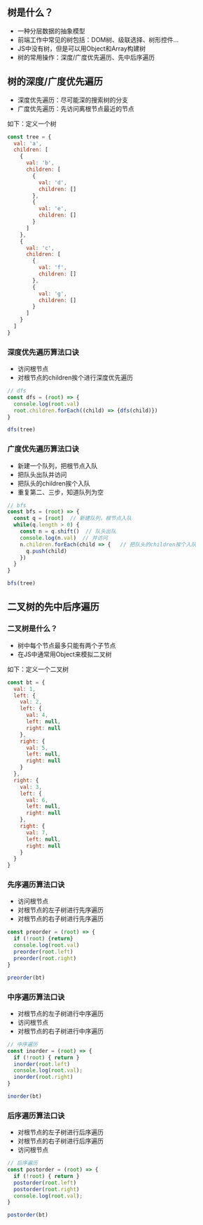 ## 树是什么？

- 一种分层数据的抽象模型
- 前端工作中常见的树包括：DOM树、级联选择、树形控件...
- JS中没有树，但是可以用Object和Array构建树
- 树的常用操作：深度/广度优先遍历、先中后序遍历

## 树的深度/广度优先遍历

- 深度优先遍历：尽可能深的搜索树的分支
- 广度优先遍历：先访问离根节点最近的节点

如下：定义一个树

```javascript
const tree = {
  val: 'a',
  children: [
    {
      val: 'b',
      children: [
        {
          val: 'd',
          children: []
        },
        {
          val: 'e',
          children: []
        }
      ]
    },
    {
      val: 'c',
      children: [
        {
          val: 'f',
          children: []
        },
        {
          val: 'g',
          children: []
        }
      ]
    }
  ]
}
```



### 深度优先遍历算法口诀

- 访问根节点
- 对根节点的children挨个进行深度优先遍历

```javascript
// dfs
const dfs = (root) => {
  console.log(root.val)
  root.children.forEach((child) => {dfs(child)})
}

dfs(tree)
```



### 广度优先遍历算法口诀

- 新建一个队列，把根节点入队
- 把队头出队并访问
- 把队头的children挨个入队
- 重复第二、三步，知道队列为空

```javascript
// bfs
const bfs = (root) => {
  const q = [root]  // 新建队列，根节点入队
  while(q.length > 0) {
    const n = q.shift()  // 队头出队
    console.log(n.val)  // 并访问
    n.children.forEach(child => {   // 把队头的children挨个入队
      q.push(child)
    })
  }
}

bfs(tree)
```

## 二叉树的先中后序遍历

### 二叉树是什么？

- 树中每个节点最多只能有两个子节点
- 在JS中通常用Object来模拟二叉树

如下：定义一个二叉树

```javascript
const bt = {
  val: 1,
  left: {
    val: 2,
    left: {
      val: 4,
      left: null,
      right: null
    },
    right: {
      val: 5,
      left: null,
      right: null
    }
  },
  right: {
    val: 3,
    left: {
      val: 6,
      left: null,
      right: null
    },
    right: {
      val: 7,
      left: null,
      right: null
    }
  }
}
```



### 先序遍历算法口诀

- 访问根节点
- 对根节点的左子树进行先序遍历
- 对根节点的右子树进行先序遍历

```javascript
const preorder = (root) => {
  if (!root) {return}
  console.log(root.val)
  preorder(root.left)
  preorder(root.right)
}

preorder(bt)
```

### 中序遍历算法口诀

- 对根节点的左子树进行中序遍历
- 访问根节点
- 对根节点的右子树进行中序遍历

```javascript
// 中序遍历
const inorder = (root) => {
  if (!root) { return }
  inorder(root.left)
  console.log(root.val);
  inorder(root.right)
}

inorder(bt)
```

### 后序遍历算法口诀

- 对根节点的左子树进行后序遍历
- 对根节点的右子树进行后序遍历
- 访问根节点

```javascript
// 后序遍历
const postorder = (root) => {
  if (!root) { return }
  postorder(root.left)
  postorder(root.right)
  console.log(root.val);
}

postorder(bt)
```






